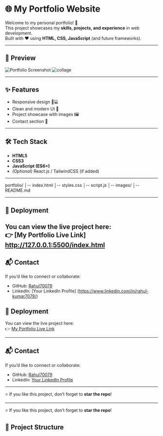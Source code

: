 # 🌐 My Portfolio Website

Welcome to my personal portfolio! 🚀  
This project showcases my **skills, projects, and experience** in web development.  
Built with ❤️ using **HTML, CSS, JavaScript** (and future frameworks).

---

## 📸 Preview

![Portfolio Screenshot](./images/portfolio-preview.png)
![collage](https://github.com/user-attachments/assets/a74a8360-0124-488c-aca2-b27042e1c976)


---

## ✨ Features
- Responsive design 📱💻
- Clean and modern UI 🎨
- Project showcase with images 🖼️
- Contact section 📧

---

## 🛠️ Tech Stack
- **HTML5**  
- **CSS3**  
- **JavaScript (ES6+)**  
- *(Optional)* React.js / TailwindCSS (if added)

---
portfolio/
│-- index.html
│-- styles.css
│-- script.js
│-- images/
│-- README.md


---

## 🚀 Deployment
You can view the live project here:  
👉 [My Portfolio Live Link] http://127.0.0.1:5500/index.html
---

## 📬 Contact
If you’d like to connect or collaborate:  

- GitHub: [Rahul70079](https://github.com/Rahul70079)  
- LinkedIn: [Your LinkedIn Profile] (https://www.linkedin.com/in/rahul-kumar7079/)

## 🚀 Deployment
You can view the live project here:  
👉 [My Portfolio Live Link](https://your-username.github.io/Portfolio/)

---

## 📬 Contact
If you’d like to connect or collaborate:  

- GitHub: [Rahul70079](https://github.com/Rahul70079)  
- LinkedIn: [Your LinkedIn Profile](https://linkedin.com/in/yourusername)

---

⭐ If you like this project, don’t forget to **star the repo**!

---
⭐ If you like this project, don’t forget to **star the repo**!


## 📂 Project Structure

